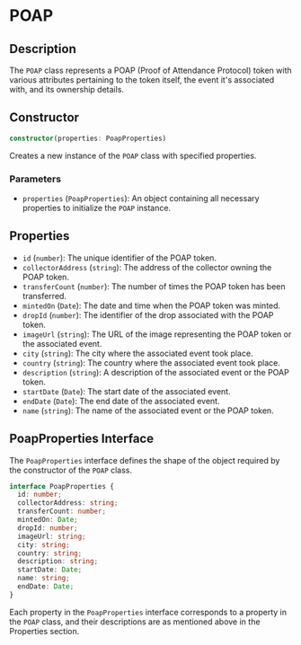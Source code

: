 # POAP

## Description

The `POAP` class represents a POAP (Proof of Attendance Protocol) token with various attributes pertaining to the token itself, the event it's associated with, and its ownership details.

## Constructor

```typescript
constructor(properties: PoapProperties)
```

Creates a new instance of the `POAP` class with specified properties.

### Parameters

- `properties` (`PoapProperties`): An object containing all necessary properties to initialize the `POAP` instance.

## Properties

- `id` (`number`): The unique identifier of the POAP token.
- `collectorAddress` (`string`): The address of the collector owning the POAP token.
- `transferCount` (`number`): The number of times the POAP token has been transferred.
- `mintedOn` (`Date`): The date and time when the POAP token was minted.
- `dropId` (`number`): The identifier of the drop associated with the POAP token.
- `imageUrl` (`string`): The URL of the image representing the POAP token or the associated event.
- `city` (`string`): The city where the associated event took place.
- `country` (`string`): The country where the associated event took place.
- `description` (`string`): A description of the associated event or the POAP token.
- `startDate` (`Date`): The start date of the associated event.
- `endDate` (`Date`): The end date of the associated event.
- `name` (`string`): The name of the associated event or the POAP token.

## PoapProperties Interface

The `PoapProperties` interface defines the shape of the object required by the constructor of the `POAP` class.

```typescript
interface PoapProperties {
  id: number;
  collectorAddress: string;
  transferCount: number;
  mintedOn: Date;
  dropId: number;
  imageUrl: string;
  city: string;
  country: string;
  description: string;
  startDate: Date;
  name: string;
  endDate: Date;
}
```

Each property in the `PoapProperties` interface corresponds to a property in the `POAP` class, and their descriptions are as mentioned above in the Properties section.
